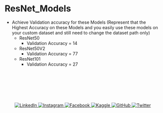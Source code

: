 # ResNet_Models

- Achieve Validation accuracy for these Models (Represent that the Highest Accuracy on these Models and you easily use these models on your custom dataset and still need to change the dataset path only)
  - ResNet50
    - Validation Accuracy = 14
  - ResNet50V2
    - Validation Accuracy = 77
  - ResNet101
    - Validation Accuracy = 27
<br/><br/><br/><br/><br/><br/><br/>
<p align="center">
  <a href="https://www.linkedin.com/in/khizarjamshaidiqbal/" target="_blank">
    <img src="https://img.shields.io/badge/LinkedIn-0077B5?style=for-the-badge&logo=linkedin&logoColor=white" alt="LinkedIn">
  </a>
  <a href="https://www.instagram.com/khizarjamshaidiqbal_/ target="_blank"">
    <img src="https://img.shields.io/badge/Instagram-E4405F?style=for-the-badge&logo=instagram&logoColor=white" alt="Instagram">
  </a>
  <a href="https://www.facebook.com/KhizarJamshaidIqball" target="_blank">
    <img src="https://img.shields.io/badge/Facebook-1877F2?style=for-the-badge&logo=facebook&logoColor=white" alt="Facebook">
  </a>
  <a href="https://www.kaggle.com/khizarjamshaid/" target="_blank">
    <img src="https://img.shields.io/badge/Kaggle-20BEFF?style=for-the-badge&logo=kaggle&logoColor=white" alt="Kaggle">
  </a>
  <a href="https://github.com/KhizarJamshaidIqbal" target="_blank">
    <img src="https://img.shields.io/badge/GitHub-100000?style=for-the-badge&logo=github&logoColor=white" alt="GitHub">
  </a>
  <a href="https://twitter.com/KhizarJamshaid_" target="_blank">
    <img src="https://img.shields.io/badge/Twitter-1DA1F2?style=for-the-badge&logo=twitter&logoColor=white" alt="Twitter">
  </a>
</p>
